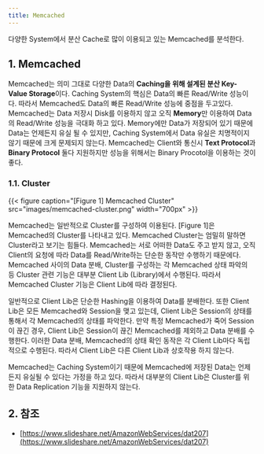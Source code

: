 ```yaml
---
title: Memcached
---
```


다양한 System에서 분산 Cache로 많이 이용되고 있는 Memcached를 분석한다.

## 1. Memcached

Memcached는 의미 그대로 다양한 Data의 **Caching을 위해 설계된 분산 Key-Value Storage**이다. Caching 
System의 핵심은 Data의 빠른 Read/Write 성능이다. 따라서 Memcached도 Data의 빠른 Read/Write 성능에 중점을 두고있다. Memcached는 Data 저장시 Disk를 이용하지 않고 오직 **Memory**만 이용하여 Data의 Read/Write 성능을 극대화 하고 있다. Memory에만 Data가 저장되어 있기 때문에 Data는 언제든지 유실 될 수 있지만, Caching System에서 Data 유실은 치명적이지 않기 때문에 크게 문제되지 않는다. Memcached는 Client와 통신시 **Text Protocol**과 **Binary Protocol** 둘다 지원하지만 성능을 위해서는 Binary Procotol을 이용하는 것이 좋다.

### 1.1. Cluster

{{< figure caption="[Figure 1] Memcached Cluster" src="images/memcached-cluster.png" width="700px" >}}

Memcached는 일반적으로 Cluster를 구성하여 이용된다. [Figure 1]은 Memcached의 Cluster를 나타내고 있다. Memcached Cluster는 엄밀히 말하면 Cluster라고 보기는 힘들다. Memcached는 서로 어떠한 Data도 주고 받지 않고, 오직 Client의 요청에 따라 Data를 Read/Write하는 단순한 동작만 수행하기 때문에다. Memcached 사이의 Data 분배, Cluster를 구성하는 각 Memcached 상태 파악의 등 Cluster 관련 기능은 대부분 Client Lib (Library)에서 수행된다. 따라서 Memcached Cluster 기능은 Client Lib에 따라 결정된다.

일반적으로 Client Lib은 단순한 Hashing을 이용하여 Data를 분배한다. 또한 Client Lib은 모든 Memcached와 Session을 맺고 있는데, Client Lib은 Session의 상태를 통해서 각 Memcached의 상태를 파악한다. 만약 특정 Memcached가 죽어 Session이 끊긴 경우, Client Lib은 Session이 끊긴 Memcached를 제외하고 Data 분배를 수행한다. 이러한 Data 분배, Memcached의 상태 확인 동작은 각 Client Lib마다 독립적으로 수행된다. 따라서 Client Lib은 다른 Client Lib과 상호작용 하지 않는다. 

Memcached는 Caching System이기 때문에 Memcached에 저장된 Data는 언제든지 유실될 수 있다는 가정을 하고 있다. 따라서 대부분의 Client Lib은 Cluster를 위한 Data Replication 기능을 지원하지 않는다.

## 2. 참조

* [https://www.slideshare.net/AmazonWebServices/dat207](https://www.slideshare.net/AmazonWebServices/dat207)